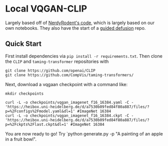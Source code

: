# Local VQGAN-CLIP

Largely based off of [NerdyRodent's code](https://github.com/nerdyrodent/VQGAN-CLIP), which is largely based on our own notebooks. They also have the start of a [guided defusion](https://github.com/nerdyrodent/CLIP-Guided-Diffusion) repo.

## Quick Start

First install dependencies via `pip install -r requirements.txt`. Then clone the `CLIP` and `taming-transformer` repositories with
```
git clone https://github.com/openai/CLIP
git clone https://github.com/CompVis/taming-transformers/
```

Next, download a vqgaan checkpoint with a command like:
```
mkdir checkpoints

curl -L -o checkpoints/vqgan_imagenet_f16_16384.yaml -C - 'https://heibox.uni-heidelberg.de/d/a7530b09fed84f80a887/files/?p=%2Fconfigs%2Fmodel.yaml&dl=1' #ImageNet 16384
curl -L -o checkpoints/vqgan_imagenet_f16_16384.ckpt -C - 'https://heibox.uni-heidelberg.de/d/a7530b09fed84f80a887/files/?p=%2Fckpts%2Flast.ckpt&dl=1' #ImageNet 16384
```

You are now ready to go! Try `python generate.py -p "A painting of an apple in a fruit bowl".
